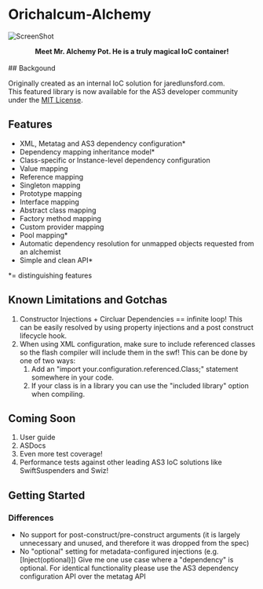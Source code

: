 Orichalcum-Alchemy
==================
![ScreenShot](https://raw.github.com/LandonLunsford/Orichalcum-Alchemy/master/images/orichalchemy-pot.png)
<br>
<center><strong>Meet Mr. Alchemy Pot. He is a truly magical IoC container!</strong></center>
<br>
## Backgound

Originally created as an internal IoC solution for jaredlunsford.com.
<br>
This featured library is now available for the AS3 developer community under the [MIT License](https://github.com/LandonLunsford/Orichalcum-Alchemy/blob/master/license).
<br>

## Features
- XML, Metatag and AS3 dependency configuration*
- Dependency mapping inheritance model*
- Class-specific or Instance-level dependency configuration
- Value mapping
- Reference mapping
- Singleton mapping
- Prototype mapping
- Interface mapping
- Abstract class mapping
- Factory method mapping
- Custom provider mapping
- Pool mapping*
- Automatic dependency resolution for unmapped objects requested from an alchemist
- Simple and clean API*

*= distinguishing features


## Known Limitations and Gotchas

1. Constructor Injections + Circluar Dependencies == infinite loop! This can be easily resolved by using property injections and a post construct lifecycle hook.
2. When using XML configuration, make sure to include referenced classes so the flash compiler will include them in the swf! This can be done by one of two ways:
	1. Add an "import your.configuration.referenced.Class;" statement somewhere in your code.
	2. If your class is in a library you can use the "included library" option when compiling.


## Coming Soon
1. User guide
2. ASDocs
3. Even more test coverage!
4. Performance tests against other leading AS3 IoC solutions like SwiftSuspenders and Swiz!

## Getting Started

### Differences
- No support for post-construct/pre-construct arguments (it is largely unnecessary and unused, and therefore it was dropped from the spec)
- No "optional" setting for metadata-configured injections (e.g. [Inject(optional)])
Give me one use case where a "dependency" is optional.
For identical functionality please use the AS3 dependency configuration API over the metatag API
